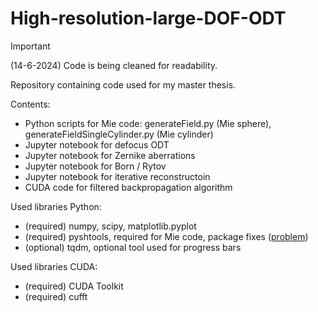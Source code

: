 # High-resolution-large-DOF-ODT

> [!IMPORTANT]
> (14-6-2024) Code is being cleaned for readability.

Repository containing code used for my master thesis.

Contents:
 - Python scripts for Mie code: generateField.py (Mie sphere), generateFieldSingleCylinder.py (Mie cylinder)
 - Jupyter notebook for defocus ODT
 - Jupyter notebook for Zernike aberrations
 - Jupyter notebook for Born / Rytov
 - Jupyter notebook for iterative reconstructoin
 - CUDA code for filtered backpropagation algorithm

Used libraries Python:
 - (required) numpy, scipy, matplotlib.pyplot
 - (required) pyshtools, required for Mie code, package fixes ([problem](https://github.com/scipy/scipy/issues/7778))
 - (optional) tqdm, optional tool used for progress bars

Used libraries CUDA:
 - (required) CUDA Toolkit
 - (required) cufft
